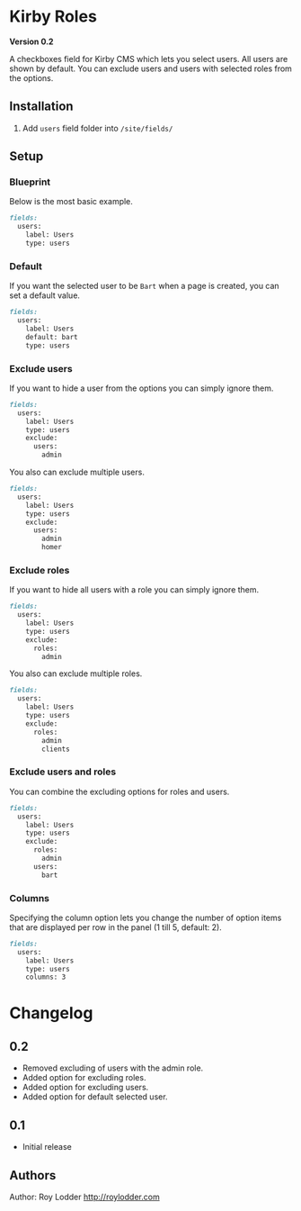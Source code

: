 # Kirby Roles

**Version 0.2**

A checkboxes field for Kirby CMS which lets you select users. All users are shown by default. You can exclude users and users with selected roles from the options.

## Installation

1. Add `users` field folder into `/site/fields/`

## Setup

### Blueprint

Below is the most basic example.

```md
fields:
  users:
    label: Users
    type: users
```

### Default

If you want the selected user to be `Bart` when a page is created, you can set a default value.

```md
fields:
  users:
    label: Users
    default: bart
    type: users
```

### Exclude users

If you want to hide a user from the options you can simply ignore them.

```md
fields:
  users:
    label: Users
    type: users
    exclude:
      users:
        admin
```

You also can exclude multiple users.

```md
fields:
  users:
    label: Users
    type: users
    exclude:
      users:
        admin
        homer
```

### Exclude roles

If you want to hide all users with a role you can simply ignore them.

```md
fields:
  users:
    label: Users
    type: users
    exclude:
      roles:
        admin
```

You also can exclude multiple roles.

```md
fields:
  users:
    label: Users
    type: users
    exclude:
      roles:
        admin
        clients
```

### Exclude users and roles

You can combine the excluding options for roles and users.

```md
fields:
  users:
    label: Users
    type: users
    exclude:
      roles:
        admin
      users:
        bart
```

### Columns

Specifying the column option lets you change the number of option items that are displayed per row in the panel (1 till 5, default: 2).

```md
fields:
  users:
    label: Users
    type: users
    columns: 3
```

# Changelog

## 0.2

- Removed excluding of users with the admin role.
- Added option for excluding roles.
- Added option for excluding users.
- Added option for default selected user.

## 0.1

- Initial release

## Authors

Author: Roy Lodder <http://roylodder.com>
